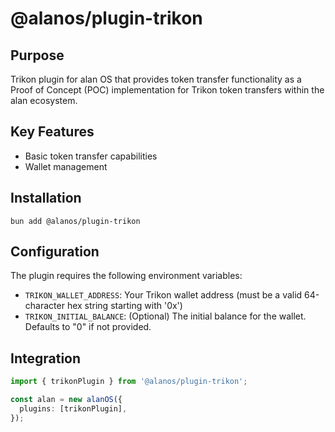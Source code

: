 # @alanos/plugin-trikon

## Purpose

Trikon plugin for alan OS that provides token transfer functionality as a Proof of Concept (POC) implementation for Trikon token transfers within the alan ecosystem.

## Key Features

- Basic token transfer capabilities
- Wallet management

## Installation

```
bun add @alanos/plugin-trikon
```

## Configuration

The plugin requires the following environment variables:

- `TRIKON_WALLET_ADDRESS`: Your Trikon wallet address (must be a valid 64-character hex string starting with '0x')
- `TRIKON_INITIAL_BALANCE`: (Optional) The initial balance for the wallet. Defaults to "0" if not provided.

## Integration

```typescript
import { trikonPlugin } from '@alanos/plugin-trikon';

const alan = new alanOS({
  plugins: [trikonPlugin],
});
```

